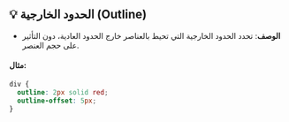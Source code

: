## 💡 الحدود الخارجية (Outline)

- **الوصف**: تحدد الحدود الخارجية التي تحيط بالعناصر خارج الحدود العادية، دون التأثير على حجم العنصر.

#### مثال:

```css
div {
  outline: 2px solid red;
  outline-offset: 5px;
}
```
